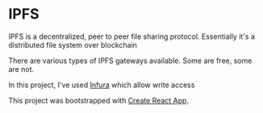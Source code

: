 # IPFS
IPFS is a decentralized, peer to peer file sharing protocol. Essentially it's a distributed file system over blockchain

There are various types of IPFS gateways available. Some are free, some are not. 

In this project, I've used [Infura](https://infura.io/product/overview) which allow write access

This project was bootstrapped with [Create React App](https://github.com/facebook/create-react-app).

